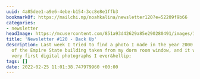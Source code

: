 ```yaml
---
uuid: 4a85dee1-a9e6-4ebe-b154-3cc8e8e1ffb3
bookmarkOf: https://mailchi.mp/noahkalina/newsletter120?e=52209f9b66
categories:
- newsletter
headImage: https://mcusercontent.com/851a93d42629a85e290280491/images/1da0b024-83fc-90d5-d07e-1da4d8be530b.jpg
title: 'Newsletter #120 - Back Up'
description: Last week I tried to find a photo I made in the year 2000. It was a picture
  of the Empire State building taken from my dorm room window, and it was one of the
  very first digital photographs I ever&hellip;
tags: []
date: 2022-02-25 11:01:38.747979960 +00:00
---
```


